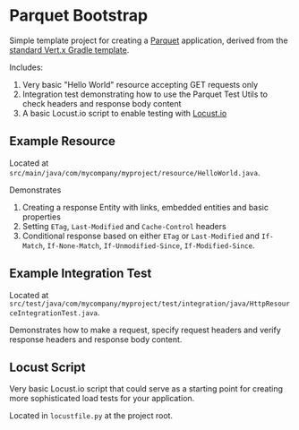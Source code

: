 Parquet Bootstrap
=================

Simple template project for creating a [Parquet](https://github.com/patrickvankann/parquet) application, derived from the [standard Vert.x Gradle template](https://github.com/vert-x/vertx-gradle-template).

Includes:

1. Very basic "Hello World" resource accepting GET requests only
2. Integration test demonstrating how to use the Parquet Test Utils to check headers and response body content
3. A basic Locust.io script to enable testing with [Locust.io](http://locust.io)

Example Resource
----------------
Located at `src/main/java/com/mycompany/myproject/resource/HelloWorld.java`.

Demonstrates

1. Creating a response Entity with links, embedded entities and basic properties
2. Setting `ETag`, `Last-Modified` and `Cache-Control` headers
3. Conditional response based on either `ETag` or `Last-Modified` and `If-Match`, `If-None-Match`, `If-Unmodified-Since`, `If-Modified-Since`.

Example Integration Test
------------------------
Located at `src/test/java/com/mycompany/myproject/test/integration/java/HttpResourceIntegrationTest.java`.

Demonstrates how to make a request, specify request headers and verify response headers and response body content.

Locust Script
-------------
Very basic Locust.io script that could serve as a starting point for creating more sophisticated load tests for your application.

Located in `locustfile.py` at the project root.